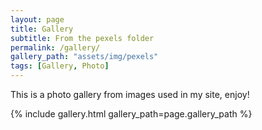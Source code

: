 ```yaml
---
layout: page
title: Gallery
subtitle: From the pexels folder
permalink: /gallery/
gallery_path: "assets/img/pexels"
tags: [Gallery, Photo]
---
```


This is a photo gallery from images used in my site, enjoy!


{% include gallery.html gallery_path=page.gallery_path %}
